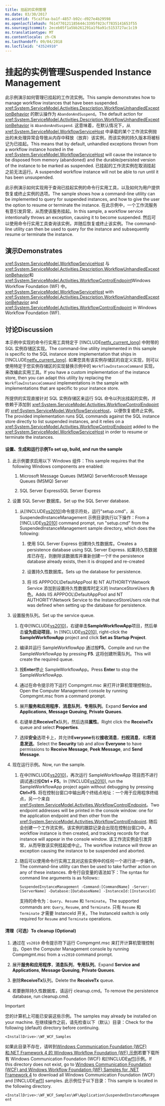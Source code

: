 ```yaml
---
title: 挂起的实例管理
ms.date: 03/30/2017
ms.assetid: f5ca3faa-ba1f-4857-b92c-d927e4b29598
ms.openlocfilehash: f614770121185644c3395f923cf7835141653f55
ms.sourcegitcommit: 2eceb05f1a5bb261291a1f6a91c5153727ac1c19
ms.translationtype: MT
ms.contentlocale: zh-CN
ms.lasthandoff: 09/04/2018
ms.locfileid: "43524910"
---
```

# <a name="suspended-instance-management"></a><span data-ttu-id="75eb7-102">挂起的实例管理</span><span class="sxs-lookup"><span data-stu-id="75eb7-102">Suspended Instance Management</span></span>
<span data-ttu-id="75eb7-103">此示例演示如何管理已挂起的工作流实例。</span><span class="sxs-lookup"><span data-stu-id="75eb7-103">This sample demonstrates how to manage workflow instances that have been suspended.</span></span>  <span data-ttu-id="75eb7-104"><xref:System.ServiceModel.Activities.Description.WorkflowUnhandledExceptionBehavior> 的默认操作为 `AbandonAndSuspend`。</span><span class="sxs-lookup"><span data-stu-id="75eb7-104">The default action for <xref:System.ServiceModel.Activities.Description.WorkflowUnhandledExceptionBehavior> is `AbandonAndSuspend`.</span></span> <span data-ttu-id="75eb7-105">这意味着，在默认情况下，从 <xref:System.ServiceModel.WorkflowServiceHost> 中承载的某个工作流实例抛出的未处理异常会导致从内存中释放（放弃）该实例，而该实例的持久版本将被标记为已挂起。</span><span class="sxs-lookup"><span data-stu-id="75eb7-105">This means that by default, unhandled exceptions thrown from a workflow instance hosted in the <xref:System.ServiceModel.WorkflowServiceHost> will cause the instance to be disposed from memory (abandoned) and the durable/persisted version of the instance to be marked as suspended.</span></span> <span data-ttu-id="75eb7-106">已挂起的工作流实例在取消挂起之前无法运行。</span><span class="sxs-lookup"><span data-stu-id="75eb7-106">A suspended workflow instance will not be able to run until it has been unsuspended.</span></span>  
  
 <span data-ttu-id="75eb7-107">此示例演示如何实现用于查询已挂起实例的命令行实用工具，以及如何为用户提供恢复或终止实例的选项。</span><span class="sxs-lookup"><span data-stu-id="75eb7-107">The sample shows how a command-line utility can be implemented to query for suspended instances, and how to give the user the option to resume or terminate the instance.</span></span> <span data-ttu-id="75eb7-108">在此示例中，一个工作流服务有意引发异常，从而使该服务挂起。</span><span class="sxs-lookup"><span data-stu-id="75eb7-108">In this sample, a workflow service intentionally throws an exception, causing it to become suspended.</span></span> <span data-ttu-id="75eb7-109">然后可以使用命令行实用工具查询该实例，并随后恢复或终止该实例。</span><span class="sxs-lookup"><span data-stu-id="75eb7-109">The command-line utility can then be used to query for the instance and subsequently resume or terminate the instance.</span></span>  
  
## <a name="demonstrates"></a><span data-ttu-id="75eb7-110">演示</span><span class="sxs-lookup"><span data-stu-id="75eb7-110">Demonstrates</span></span>  
 <span data-ttu-id="75eb7-111"><xref:System.ServiceModel.WorkflowServiceHost> 与<xref:System.ServiceModel.Activities.Description.WorkflowUnhandledExceptionBehavior>和<xref:System.ServiceModel.Activities.WorkflowControlEndpoint>Windows Workflow Foundation (WF) 中。</span><span class="sxs-lookup"><span data-stu-id="75eb7-111"><xref:System.ServiceModel.WorkflowServiceHost> with <xref:System.ServiceModel.Activities.Description.WorkflowUnhandledExceptionBehavior> and <xref:System.ServiceModel.Activities.WorkflowControlEndpoint> in Windows Workflow Foundation (WF).</span></span>  
  
## <a name="discussion"></a><span data-ttu-id="75eb7-112">讨论</span><span class="sxs-lookup"><span data-stu-id="75eb7-112">Discussion</span></span>  
 <span data-ttu-id="75eb7-113">本示例中实现的命令行实用工具特定于 [!INCLUDE[netfx_current_long](../../../../includes/netfx-current-long-md.md)] 中附带的 SQL 实例存储区实现。</span><span class="sxs-lookup"><span data-stu-id="75eb7-113">The command-line utility implemented in this sample is specific to the SQL instance store implementation that ships in [!INCLUDE[netfx_current_long](../../../../includes/netfx-current-long-md.md)].</span></span> <span data-ttu-id="75eb7-114">如果您具有该实例存储区的自定义实现，则可以使用特定于您实例存储区的实现替换示例中的 `WorkflowInstanceCommand` 实现，来改编此实用工具。</span><span class="sxs-lookup"><span data-stu-id="75eb7-114">If you have a custom implementation of the instance store, then you can adapt this utility by replacing the `WorkflowInstanceCommand` implementations in the sample with implementations that are specific to your instance store.</span></span>  
  
 <span data-ttu-id="75eb7-115">所提供的实现直接针对 SQL 实例存储区来运行 SQL 命令以列出挂起的实例，并依赖于添加到 <xref:System.ServiceModel.Activities.WorkflowControlEndpoint> 的 <xref:System.ServiceModel.WorkflowServiceHost>，以便恢复或终止实例。</span><span class="sxs-lookup"><span data-stu-id="75eb7-115">The provided implementation runs SQL commands against the SQL instance store directly to list suspended instances, and it relies on a <xref:System.ServiceModel.Activities.WorkflowControlEndpoint> added to the <xref:System.ServiceModel.WorkflowServiceHost> in order to resume or terminate the instances.</span></span>  
  
#### <a name="to-set-up-build-and-run-the-sample"></a><span data-ttu-id="75eb7-116">设置、生成和运行示例</span><span class="sxs-lookup"><span data-stu-id="75eb7-116">To set up, build, and run the sample</span></span>  
  
1.  <span data-ttu-id="75eb7-117">此示例要求启用以下 Windows 组件：</span><span class="sxs-lookup"><span data-stu-id="75eb7-117">This sample requires that the following Windows components are enabled:</span></span>  
  
    1.  <span data-ttu-id="75eb7-118">Microsoft Message Queues (MSMQ) Server</span><span class="sxs-lookup"><span data-stu-id="75eb7-118">Microsoft Message Queues (MSMQ) Server</span></span>  
  
    2.  <span data-ttu-id="75eb7-119">SQL Server Express</span><span class="sxs-lookup"><span data-stu-id="75eb7-119">SQL Server Express</span></span>  
  
2.  <span data-ttu-id="75eb7-120">设置 SQL Server 数据库。</span><span class="sxs-lookup"><span data-stu-id="75eb7-120">Set up the SQL Server database.</span></span>  
  
    1.  <span data-ttu-id="75eb7-121">从[!INCLUDE[vs2010](../../../../includes/vs2010-md.md)]命令提示符处，运行"setup.cmd"，从 SuspendedInstanceManagement 示例目录执行以下操作：</span><span class="sxs-lookup"><span data-stu-id="75eb7-121">From a [!INCLUDE[vs2010](../../../../includes/vs2010-md.md)] command prompt, run "setup.cmd" from the SuspendedInstanceManagement sample directory, which does the following:</span></span>  
  
        1.  <span data-ttu-id="75eb7-122">使用 SQL Server Express 创建持久性数据库。</span><span class="sxs-lookup"><span data-stu-id="75eb7-122">Creates a persistence database using SQL Server Express.</span></span> <span data-ttu-id="75eb7-123">如果持久性数据库已存在，则删除该数据库并重新创建一个</span><span class="sxs-lookup"><span data-stu-id="75eb7-123">If the persistence database already exists, then it is dropped and re-created</span></span>  
  
        2.  <span data-ttu-id="75eb7-124">设置持久性数据库。</span><span class="sxs-lookup"><span data-stu-id="75eb7-124">Sets up the database for persistence.</span></span>  
  
        3.  <span data-ttu-id="75eb7-125">将 IIS APPPOOL\DefaultAppPool 和 NT AUTHORITY\Network Service 添加到设置持久性数据库时定义的 InstanceStoreUsers 角色。</span><span class="sxs-lookup"><span data-stu-id="75eb7-125">Adds IIS APPPOOL\DefaultAppPool and NT AUTHORITY\Network Service to the InstanceStoreUsers role that was defined when setting up the database for persistence.</span></span>  
  
3.  <span data-ttu-id="75eb7-126">设置服务队列。</span><span class="sxs-lookup"><span data-stu-id="75eb7-126">Set up the service queue.</span></span>  
  
    1.  <span data-ttu-id="75eb7-127">在中[!INCLUDE[vs2010](../../../../includes/vs2010-md.md)]，右键单击**SampleWorkflowApp**项目，然后单击**设为启动项目**。</span><span class="sxs-lookup"><span data-stu-id="75eb7-127">In [!INCLUDE[vs2010](../../../../includes/vs2010-md.md)], right-click the **SampleWorkflowApp** project and click **Set as Startup Project**.</span></span>  
  
    2.  <span data-ttu-id="75eb7-128">编译并运行 SampleWorkflowApp 通过按**F5**。</span><span class="sxs-lookup"><span data-stu-id="75eb7-128">Compile and run the SampleWorkflowApp by pressing **F5**.</span></span> <span data-ttu-id="75eb7-129">这将创建所需队列。</span><span class="sxs-lookup"><span data-stu-id="75eb7-129">This will create the required queue.</span></span>  
  
    3.  <span data-ttu-id="75eb7-130">按**Enter**停止 SampleWorkflowApp。</span><span class="sxs-lookup"><span data-stu-id="75eb7-130">Press **Enter** to stop the SampleWorkflowApp.</span></span>  
  
    4.  <span data-ttu-id="75eb7-131">通过在命令提示符下运行 Compmgmt.msc 来打开计算机管理控制台。</span><span class="sxs-lookup"><span data-stu-id="75eb7-131">Open the Computer Management console by running Compmgmt.msc from a command prompt.</span></span>  
  
    5.  <span data-ttu-id="75eb7-132">展开**服务和应用程序**，**消息队列**，**专用队列**。</span><span class="sxs-lookup"><span data-stu-id="75eb7-132">Expand **Service and Applications**, **Message Queuing**, **Private Queues**.</span></span>  
  
    6.  <span data-ttu-id="75eb7-133">右键单击**ReceiveTx**队列，然后选择**属性**。</span><span class="sxs-lookup"><span data-stu-id="75eb7-133">Right click the **ReceiveTx** queue and select **Properties**.</span></span>  
  
    7.  <span data-ttu-id="75eb7-134">选择**安全**选项卡上，并允许**Everyone**有权**接收消息**，**扫视消息**，和**将消息发送**。</span><span class="sxs-lookup"><span data-stu-id="75eb7-134">Select the **Security** tab and allow **Everyone** to have permissions to **Receive Message**, **Peek Message**, and **Send Message**.</span></span>  
  
4.  <span data-ttu-id="75eb7-135">现在运行示例。</span><span class="sxs-lookup"><span data-stu-id="75eb7-135">Now, run the sample.</span></span>  
  
    1.  <span data-ttu-id="75eb7-136">在中[!INCLUDE[vs2010](../../../../includes/vs2010-md.md)]，再次运行 SampleWorkflowApp 项目而不进行调试通过按**Ctrl + F5**。</span><span class="sxs-lookup"><span data-stu-id="75eb7-136">In [!INCLUDE[vs2010](../../../../includes/vs2010-md.md)], run the SampleWorkflowApp project again without debugging by pressing **Ctrl+F5**.</span></span> <span data-ttu-id="75eb7-137">将在控制台窗口中输出两个终结点地址：一个用于应用程序终结点，另一个来自 <xref:System.ServiceModel.Activities.WorkflowControlEndpoint>。</span><span class="sxs-lookup"><span data-stu-id="75eb7-137">Two endpoint addresses will be printed in the console window: one for the application endpoint and then other from the <xref:System.ServiceModel.Activities.WorkflowControlEndpoint>.</span></span> <span data-ttu-id="75eb7-138">随后会创建一个工作流实例，该实例的跟踪记录会出现在控制台窗口中。</span><span class="sxs-lookup"><span data-stu-id="75eb7-138">A workflow instance is then created, and tracking records for that instance will appear in the console window.</span></span> <span data-ttu-id="75eb7-139">该工作流实例会引发异常，从而导致该实例挂起或中止。</span><span class="sxs-lookup"><span data-stu-id="75eb7-139">The workflow instance will throw an exception causing the instance to be suspended and aborted.</span></span>  
  
    2.  <span data-ttu-id="75eb7-140">随后可以使用命令行实用工具对这些实例中的任何一个进行进一步操作。</span><span class="sxs-lookup"><span data-stu-id="75eb7-140">The command-line utility can then be used to take further action on any of these instances.</span></span> <span data-ttu-id="75eb7-141">命令行自变量的语法如下：</span><span class="sxs-lookup"><span data-stu-id="75eb7-141">The syntax for command line arguments is as follows::</span></span>  
  
         `SuspendedInstanceManagement -Command:[CommandName] -Server:[ServerName] -Database:[DatabaseName] -InstanceId:[InstanceId]`  
  
         <span data-ttu-id="75eb7-142">支持的命令为：`Query`、`Resume` 和 `Terminate`。</span><span class="sxs-lookup"><span data-stu-id="75eb7-142">The supported commands are: `Query`, `Resume`, and `Terminate`.</span></span>  <span data-ttu-id="75eb7-143">只有 `Resume` 和 `Terminate` 才需要 InstanceId 开关。</span><span class="sxs-lookup"><span data-stu-id="75eb7-143">The InstanceId switch is only required for `Resume` and `Terminate` operations.</span></span>  
  
#### <a name="to-cleanup-optional"></a><span data-ttu-id="75eb7-144">清理（可选）</span><span class="sxs-lookup"><span data-stu-id="75eb7-144">To cleanup (Optional)</span></span>  
  
1.  <span data-ttu-id="75eb7-145">通过在 `vs2010` 命令提示符下运行 Compmgmt.msc 来打开计算机管理控制台。</span><span class="sxs-lookup"><span data-stu-id="75eb7-145">Open the Computer Management console by running Compmgmt.msc from a `vs2010` command prompt.</span></span>  
  
2.  <span data-ttu-id="75eb7-146">展开**服务和应用程序**，**消息队列**，**专用队列**。</span><span class="sxs-lookup"><span data-stu-id="75eb7-146">Expand **Service and Applications**, **Message Queuing**, **Private Queues**.</span></span>  
  
3.  <span data-ttu-id="75eb7-147">删除**ReceiveTx**队列。</span><span class="sxs-lookup"><span data-stu-id="75eb7-147">Delete the **ReceiveTx** queue.</span></span>  
  
4.  <span data-ttu-id="75eb7-148">若要删除持久性数据库，请运行 cleanup.cmd。</span><span class="sxs-lookup"><span data-stu-id="75eb7-148">To remove the persistence database, run cleanup.cmd.</span></span>  
  
> [!IMPORTANT]
>  <span data-ttu-id="75eb7-149">您的计算机上可能已安装这些示例。</span><span class="sxs-lookup"><span data-stu-id="75eb7-149">The samples may already be installed on your machine.</span></span> <span data-ttu-id="75eb7-150">在继续操作之前，请先检查以下（默认）目录：</span><span class="sxs-lookup"><span data-stu-id="75eb7-150">Check for the following (default) directory before continuing.</span></span>  
>   
>  `<InstallDrive>:\WF_WCF_Samples`  
>   
>  <span data-ttu-id="75eb7-151">如果此目录不存在，请转到[Windows Communication Foundation (WCF) 和.NET Framework 4 的 Windows Workflow Foundation (WF) 示例](https://go.microsoft.com/fwlink/?LinkId=150780)若要下载所有 Windows Communication Foundation (WCF) 和[!INCLUDE[wf1](../../../../includes/wf1-md.md)]示例。</span><span class="sxs-lookup"><span data-stu-id="75eb7-151">If this directory does not exist, go to [Windows Communication Foundation (WCF) and Windows Workflow Foundation (WF) Samples for .NET Framework 4](https://go.microsoft.com/fwlink/?LinkId=150780) to download all Windows Communication Foundation (WCF) and [!INCLUDE[wf1](../../../../includes/wf1-md.md)] samples.</span></span> <span data-ttu-id="75eb7-152">此示例位于以下目录：</span><span class="sxs-lookup"><span data-stu-id="75eb7-152">This sample is located in the following directory.</span></span>  
>   
>  `<InstallDrive>:\WF_WCF_Samples\WF\Application\SuspendedInstanceManagement`
